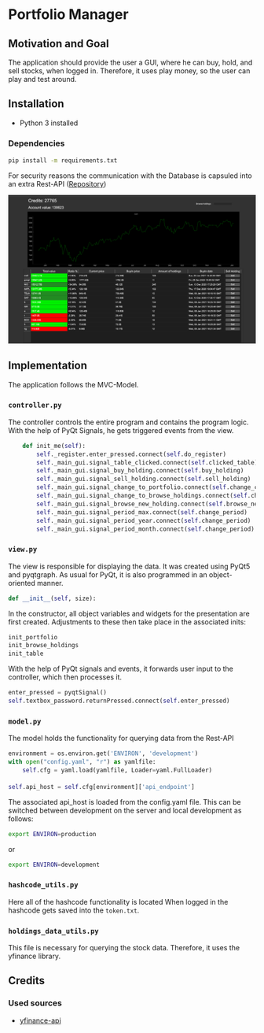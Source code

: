# Portfolio Manager

## Motivation and Goal

The application should provide the user a GUI, where he can buy, hold, and sell stocks, when logged in.
Therefore, it uses play money, so the user can play and test around.

## Installation

- Python 3 installed

### Dependencies

~~~~bash
pip install -m requirements.txt
~~~~

For security reasons the communication with the Database is capsuled into an extra Rest-API ([Repository](https://github.com/Pondo18/stock-portfolio-manager-backend))

![Portfolio](./doc/portfolio_page.png)


## Implementation

The application follows the MVC-Model.

### `controller.py`

The controller controls the entire program and contains the program logic.
With the help of PyQt Signals, he gets triggered events from the view.
~~~~Python
    def init_me(self):
        self._register.enter_pressed.connect(self.do_register)
        self._main_gui.signal_table_clicked.connect(self.clicked_table)
        self._main_gui.signal_buy_holding.connect(self.buy_holding)
        self._main_gui.signal_sell_holding.connect(self.sell_holding)
        self._main_gui.signal_change_to_portfolio.connect(self.change_card_to_portfolio)
        self._main_gui.signal_change_to_browse_holdings.connect(self.change_card_to_browse_holdings)
        self._main_gui.signal_browse_new_holding.connect(self.browse_new_holding)
        self._main_gui.signal_period_max.connect(self.change_period)
        self._main_gui.signal_period_year.connect(self.change_period)
        self._main_gui.signal_period_month.connect(self.change_period)
~~~~


### `view.py`

The view is responsible for displaying the data.
It was created using PyQt5 and pyqtgraph.
As usual for PyQt, it is also programmed in an object-oriented manner.
~~~~Python
def __init__(self, size):
~~~~
In the constructor, all object variables and widgets for the presentation are first created.
Adjustments to these then take place in the associated inits:
~~~~Python
init_portfolio
init_browse_holdings
init_table
~~~~
With the help of PyQt signals and events, it forwards user input to the controller, which then processes it.
~~~~Python
enter_pressed = pyqtSignal()
self.textbox_password.returnPressed.connect(self.enter_pressed)
~~~~
### `model.py`

The model holds the functionality for querying data from the Rest-API
~~~~Python
environment = os.environ.get('ENVIRON', 'development')
with open("config.yaml", "r") as yamlfile:
    self.cfg = yaml.load(yamlfile, Loader=yaml.FullLoader)

self.api_host = self.cfg[environment]['api_endpoint']
~~~~
The associated api_host is loaded from the config.yaml file. This can be switched between development on the server and local development as follows:
~~~~Bash
export ENVIRON=production
~~~~
or
~~~~Bash
export ENVIRON=development
~~~~
### `hashcode_utils.py`

Here all of the hashcode functionality is located
When logged in the hashcode gets saved into the `token.txt`.

### `holdings_data_utils.py`

This file is necessary for querying the stock data. Therefore, it uses the yfinance library.


## Credits

### Used sources 

- [yfinance-api](https://pypi.org/project/yfinance/)
